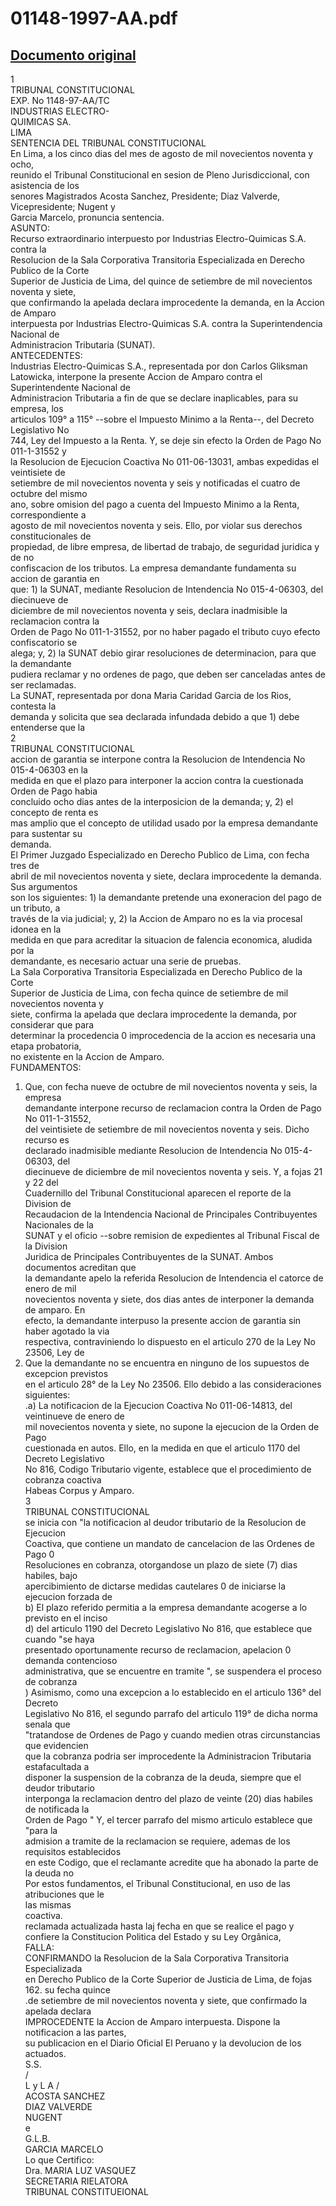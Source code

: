 
01148-1997-AA.pdf
=================
  
[Documento original](https://tc.gob.pe/jurisprudencia/1998/01148-1997-AA.pdf)  
---  
1  
TRIBUNAL CONSTITUCIONAL  
EXP. No 1148-97-AA/TC  
INDUSTRIAS ELECTRO-  
QUIMICAS SA.  
LIMA  
SENTENCIA DEL TRIBUNAL CONSTITUCIONAL  
En Lima, a los cinco dias del mes de agosto de mil novecientos noventa y ocho,  
reunido el Tribunal Constitucional en sesion de Pleno Jurisdiccional, con asistencia de los  
senores Magistrados Acosta Sanchez, Presidente; Diaz Valverde, Vicepresidente; Nugent y  
Garcia Marcelo, pronuncia sentencia.  
ASUNTO:  
Recurso extraordinario interpuesto por Industrias Electro-Quimicas S.A. contra la  
Resolucion de la Sala Corporativa Transitoria Especializada en Derecho Publico de la Corte  
Superior de Justicia de Lima, del quince de setiembre de mil novecientos noventa y siete,  
que confirmando la apelada declara improcedente la demanda, en la Accion de Amparo  
interpuesta por Industrias Electro-Quimicas S.A. contra la Superintendencia Nacional de  
Administracion Tributaria (SUNAT).  
ANTECEDENTES:  
Industrias Electro-Quimicas S.A., representada por don Carlos Gliksman  
Latowicka, interpone la presente Accion de Amparo contra el Superintendente Nacional de  
Administracion Tributaria a fin de que se declare inaplicables, para su empresa, los  
articulos 109° a 115° --sobre el Impuesto Minimo a la Renta--, del Decreto Legislativo No  
744, Ley del Impuesto a la Renta. Y, se deje sin efecto la Orden de Pago No 011-1-31552 y  
la Resolucion de Ejecucion Coactiva No 011-06-13031, ambas expedidas el veintisiete de  
setiembre de mil novecientos noventa y seis y notificadas el cuatro de octubre del mismo  
ano, sobre omision del pago a cuenta del Impuesto Minimo a la Renta, correspondiente a  
agosto de mil novecientos noventa y seis. Ello, por violar sus derechos constitucionales de  
propiedad, de libre empresa, de libertad de trabajo, de seguridad juridica y de no  
confiscacion de los tributos. La empresa demandante fundamenta su accion de garantia en  
que: 1) la SUNAT, mediante Resolucion de Intendencia No 015-4-06303, del diecinueve de  
diciembre de mil novecientos noventa y seis, declara inadmisible la reclamacion contra la  
Orden de Pago No 011-1-31552, por no haber pagado el tributo cuyo efecto confiscatorio se  
alega; y, 2) la SUNAT debio girar resoluciones de determinacion, para que la demandante  
pudiera reclamar y no ordenes de pago, que deben ser canceladas antes de ser reclamadas.  
La SUNAT, representada por dona Maria Caridad Garcia de los Rios, contesta la  
demanda y solicita que sea declarada infundada debido a que 1) debe entenderse que la  
2  
TRIBUNAL CONSTITUCIONAL  
accion de garantia se interpone contra la Resolucion de Intendencia No 015-4-06303 en la  
medida en que el plazo para interponer la accion contra la cuestionada Orden de Pago habia  
concluido ocho dias antes de la interposicion de la demanda; y, 2) el concepto de renta es  
mas amplio que el concepto de utilidad usado por la empresa demandante para sustentar su  
demanda.  
El Primer Juzgado Especializado en Derecho Publico de Lima, con fecha tres de  
abril de mil novecientos noventa y siete, declara improcedente la demanda. Sus argumentos  
son los siguientes: 1) la demandante pretende una exoneracion del pago de un tributo, a  
través de la via judicial; y, 2) la Accion de Amparo no es la via procesal idonea en la  
medida en que para acreditar la situacion de falencia economica, aludida por la  
demandante, es necesario actuar una serie de pruebas.  
La Sala Corporativa Transitoria Especializada en Derecho Publico de la Corte  
Superior de Justicia de Lima, con fecha quince de setiembre de mil novecientos noventa y  
siete, confirma la apelada que declara improcedente la demanda, por considerar que para  
determinar la procedencia 0 improcedencia de la accion es necesaria una etapa probatoria,  
no existente en la Accion de Amparo.  
FUNDAMENTOS:  
1. Que, con fecha nueve de octubre de mil novecientos noventa y seis, la empresa  
demandante interpone recurso de reclamacion contra la Orden de Pago No 011-1-31552,  
del veintisiete de setiembre de mil novecientos noventa y seis. Dicho recurso es  
declarado inadmisible mediante Resolucion de Intendencia No 015-4-06303, del  
diecinueve de diciembre de mil novecientos noventa y seis. Y, a fojas 21 y 22 del  
Cuadernillo del Tribunal Constitucional aparecen el reporte de la Division de  
Recaudacion de la Intendencia Nacional de Principales Contribuyentes Nacionales de la  
SUNAT y el oficio --sobre remision de expedientes al Tribunal Fiscal de la Division  
Juridica de Principales Contribuyentes de la SUNAT. Ambos documentos acreditan que  
la demandante apelo la referida Resolucion de Intendencia el catorce de enero de mil  
novecientos noventa y siete, dos dias antes de interponer la demanda de amparo. En  
efecto, la demandante interpuso la presente accion de garantia sin haber agotado la via  
respectiva, contraviniendo lo dispuesto en el articulo 270 de la Ley No 23506, Ley de  
2. Que la demandante no se encuentra en ninguno de los supuestos de excepcion previstos  
en el articulo 28° de la Ley No 23506. Ello debido a las consideraciones siguientes:  
.a) La notificacion de la Ejecucion Coactiva No 011-06-14813, del veintinueve de enero de  
mil novecientos noventa y siete, no supone la ejecucion de la Orden de Pago  
cuestionada en autos. Ello, en la medida en que el articulo 1170 del Decreto Legislativo  
No 816, Codigo Tributario vigente, establece que el procedimiento de cobranza coactiva  
Habeas Corpus y Amparo.  
3  
TRIBUNAL CONSTITUCIONAL  
se inicia con "la notificacion al deudor tributario de la Resolucion de Ejecucion  
Coactiva, que contiene un mandato de cancelacion de las Ordenes de Pago 0  
Resoluciones en cobranza, otorgandose un plazo de siete (7) dias habiles, bajo  
apercibimiento de dictarse medidas cautelares 0 de iniciarse la ejecucion forzada de  
b) El plazo referido permitia a la empresa demandante acogerse a lo previsto en el inciso  
d) del articulo 1190 del Decreto Legislativo No 816, que establece que cuando "se haya  
presentado oportunamente recurso de reclamacion, apelacion 0 demanda contencioso  
administrativa, que se encuentre en tramite ", se suspendera el proceso de cobranza  
) Asimismo, como una excepcion a lo establecido en el articulo 136° del Decreto  
Legislativo No 816, el segundo parrafo del articulo 119° de dicha norma senala que  
"tratandose de Ordenes de Pago y cuando medien otras circunstancias que evidencien  
que la cobranza podria ser improcedente la Administracion Tributaria estafacultada a  
disponer la suspension de la cobranza de la deuda, siempre que el deudor tributario  
interponga la reclamacion dentro del plazo de veinte (20) dias habiles de notificada la  
Orden de Pago " Y, el tercer parrafo del mismo articulo establece que "para la  
admision a tramite de la reclamacion se requiere, ademas de los requisitos establecidos  
en este Codigo, que el reclamante acredite que ha abonado la parte de la deuda no  
Por estos fundamentos, el Tribunal Constitucional, en uso de las atribuciones que le  
las mismas  
coactiva.  
reclamada actualizada hasta laj fecha en que se realice el pago y  
confiere la Constitucion Politica del Estado y su Ley Orgânica,  
FALLA:  
CONFIRMANDO la Resolucion de la Sala Corporativa Transitoria Especializada  
en Derecho Publico de la Corte Superior de Justicia de Lima, de fojas 162. su fecha quince  
.de setiembre de mil novecientos noventa y siete, que confirmado la apelada declara  
IMPROCEDENTE la Accion de Amparo interpuesta. Dispone la notificacion a las partes,  
su publicacion en el Diario Oficial El Peruano y la devolucion de los actuados.  
S.S.  
/  
L y L A  /  
ACOSTA SANCHEZ  
DIAZ VALVERDE  
NUGENT  
e  
G.L.B.  
GARCIA MARCELO  
Lo que Certifico:  
Dra. MARIA LUZ VASQUEZ  
SECRETARIA RIELATORA  
TRIBUNAL CONSTITUEIONAL